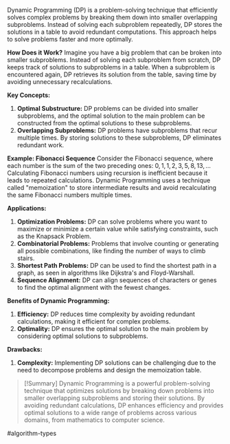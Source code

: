 Dynamic Programming (DP) is a problem-solving technique that efficiently solves complex problems by breaking them down into smaller overlapping subproblems. Instead of solving each subproblem repeatedly, DP stores the solutions in a table to avoid redundant computations. This approach helps to solve problems faster and more optimally.

**How Does it Work?**
Imagine you have a big problem that can be broken into smaller subproblems. Instead of solving each subproblem from scratch, DP keeps track of solutions to subproblems in a table. When a subproblem is encountered again, DP retrieves its solution from the table, saving time by avoiding unnecessary recalculations.

**Key Concepts:**
1. **Optimal Substructure:** DP problems can be divided into smaller subproblems, and the optimal solution to the main problem can be constructed from the optimal solutions to these subproblems.
2. **Overlapping Subproblems:** DP problems have subproblems that recur multiple times. By storing solutions to these subproblems, DP eliminates redundant work.

**Example: Fibonacci Sequence**
Consider the Fibonacci sequence, where each number is the sum of the two preceding ones: $0, 1, 1, 2, 3, 5, 8, 13, ...$
Calculating Fibonacci numbers using recursion is inefficient because it leads to repeated calculations. Dynamic Programming uses a technique called "memoization" to store intermediate results and avoid recalculating the same Fibonacci numbers multiple times.

**Applications:**
1. **Optimization Problems:** DP can solve problems where you want to maximize or minimize a certain value while satisfying constraints, such as the Knapsack Problem.
2. **Combinatorial Problems:** Problems that involve counting or generating all possible combinations, like finding the number of ways to climb stairs.
3. **Shortest Path Problems:** DP can be used to find the shortest path in a graph, as seen in algorithms like Dijkstra's and Floyd-Warshall.
4. **Sequence Alignment:** DP can align sequences of characters or genes to find the optimal alignment with the fewest changes.

**Benefits of Dynamic Programming:**
1. **Efficiency:** DP reduces time complexity by avoiding redundant calculations, making it efficient for complex problems.
2. **Optimality:** DP ensures the optimal solution to the main problem by considering optimal solutions to subproblems.

**Drawbacks:**
1. **Complexity:** Implementing DP solutions can be challenging due to the need to decompose problems and design the memoization table.

>[!Summary]
>Dynamic Programming is a powerful problem-solving technique that optimizes solutions by breaking down problems into smaller overlapping subproblems and storing their solutions. By avoiding redundant calculations, DP enhances efficiency and provides optimal solutions to a wide range of problems across various domains, from mathematics to computer science.

#algorithm-types